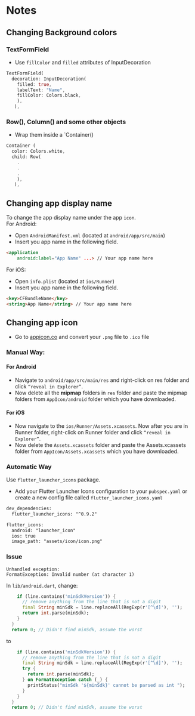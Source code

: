 # Notes

## Changing Background colors
### TextFormField
* Use `fillColor` and `filled` attributes of InputDecoration
```dart
TextFormField(
  decoration: InputDecoration(
    filled: true,
    labelText: "Name",
    fillColor: Colors.black,
    ),
   ),
```

### Row(), Column() and some other objects
* Wrap them inside a `Container()
```dart
Container (
  color: Colors.white,
  child: Row(
    .
    .
    .
    ),
   ),
```

## Changing app display name
To change the app display name under the app `icon`. \
For Android:
* Open `AndroidManifest.xml` (located at `android/app/src/main`)
* Insert you app name in the following field.
```html
<application
    android:label="App Name" ...> // Your app name here
```

For iOS:
* Open `info.plist` (located at `ios/Runner`)
* Insert you app name in the following field.
```html
<key>CFBundleName</key>
<string>App Name</string> // Your app name here
```

## Changing app icon
* Go to [appicon.co](https://appicon.co/) and convert your `.png` file to `.ico` file

### Manual Way:

#### For Android
* Navigate to `android/app/src/main/res` and right-click on res folder and click `“reveal in Explorer”`. 
* Now delete all the **mipmap** folders in `res` folder and paste the mipmap folders from `AppIcon/android` folder which you have downloaded.

#### For iOS
* Now navigate to the `ios/Runner/Assets.xcassets`. Now after you are in Runner folder, right-click on Runner folder and click `“reveal in Explorer”`.
* Now delete the `Assets.xcassets` folder and paste the Assets.xcassets folder from `AppIcon/Assets.xcassets` which you have downloaded.

### Automatic Way
Use `flutter_launcher_icons` package.

* Add your Flutter Launcher Icons configuration to your `pubspec.yaml` or create a new config file called `flutter_launcher_icons.yaml`
```html
dev_dependencies:
  flutter_launcher_icons: "^0.9.2"

flutter_icons:
  android: "launcher_icon"
  ios: true
  image_path: "assets/icon/icon.png"
```

### Issue
```
Unhandled exception:
FormatException: Invalid number (at character 1)
```

In `lib/android.dart`, change:
```dart
    if (line.contains('minSdkVersion')) {
      // remove anything from the line that is not a digit
      final String minSdk = line.replaceAll(RegExp(r'[^\d]'), '');
      return int.parse(minSdk);
    }
  }
  return 0; // Didn't find minSdk, assume the worst
```

to

```dart
    if (line.contains('minSdkVersion')) {
      // remove anything from the line that is not a digit
      final String minSdk = line.replaceAll(RegExp(r'[^\d]'), '');
      try {
        return int.parse(minSdk);
      } on FormatException catch (_) {
        printStatus("minSdk '${minSdk}' cannot be parsed as int ");
      }
    }
  }
  return 0; // Didn't find minSdk, assume the worst
```
